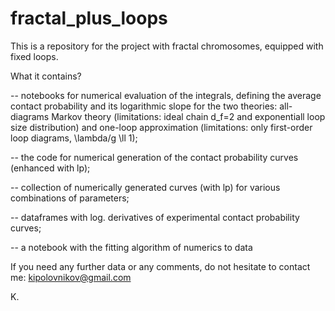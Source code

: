 # fractal_plus_loops


This is a repository for the project with fractal chromosomes, equipped with fixed loops.

What it contains?

-- notebooks for numerical evaluation of the integrals, defining the average contact probability and its logarithmic slope
for the two theories: all-diagrams Markov theory (limitations: ideal chain d_f=2 and exponentiall loop size distribution) 
and one-loop approximation (limitations: only first-order loop diagrams, \lambda/g \ll 1);

-- the code for numerical generation of the contact probability curves (enhanced with lp);

-- collection of numerically generated curves (with lp) for various combinations of parameters;

-- dataframes with log. derivatives of experimental contact probability curves;

-- a notebook with the fitting algorithm of numerics to data


If you need any further data or any comments, do not hesitate to contact me: kipolovnikov@gmail.com


K.
